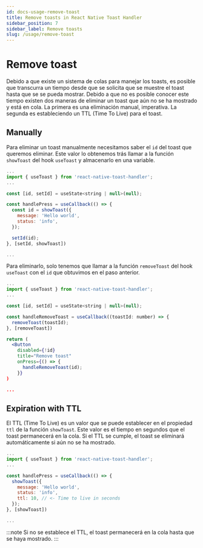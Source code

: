 ```yaml
---
id: docs-usage-remove-toast
title: Remove toasts in React Native Toast Handler
sidebar_position: 7
sidebar_label: Remove toasts
slug: /usage/remove-toast
---
```


# Remove toast

Debido a que existe un sistema de colas para manejar los toasts, es posible que transcurra un tiempo desde que se solicita que se muestre el toast hasta que se se pueda mostrar. Debido a que no es posible conocer este tiempo existen dos maneras de eliminar un toast que aún no se ha mostrado y está en cola. La primera es una eliminación manual, imperativa. La segunda es estableciendo un TTL (Time To Live) para el toast.

## Manually

Para eliminar un toast manualmente necesitamos saber el `id` del toast que queremos eliminar. Este valor lo obtenemos trás llamar a la función `showToast` del hook `useToast` y almacenarlo en una variable.

```jsx
...
import { useToast } from 'react-native-toast-handler';
...

const [id, setId] = useState<string | null>(null);

const handlePress = useCallback(() => {
  const id = showToast({
    message: 'Hello world',
    status: 'info',
  });

  setId(id);
}, [setId, showToast])

...
```

Para eliminarlo, solo tenemos que llamar a la función `removeToast` del hook `useToast` con el `id` que obtuvimos en el paso anterior.

```jsx
...
import { useToast } from 'react-native-toast-handler';
...

const [id, setId] = useState<string | null>(null);

const handleRemoveToast = useCallback((toastId: number) => {
  removeToast(toastId);
}, [removeToast])

return (
  <Button
    disabled={!id}
    title="Remove toast"
    onPress={() => {
      handleRemoveToast(id);
    }}
)

...
```

## Expiration with TTL

El TTL (Time To Live) es un valor que se puede establecer en el propiedad `ttl` de la función `showToast`. Este valor es el tiempo en segundos que el toast permanecerá en la cola. Si el TTL se cumple, el toast se eliminará automáticamente si aún no se ha mostrado.

```jsx
...
import { useToast } from 'react-native-toast-handler';
...

const handlePress = useCallback(() => {
  showToast({
    message: 'Hello world',
    status: 'info',
    ttl: 10, // <- Time to live in seconds
  });
}, [showToast])

...
```

:::note
Si no se establece el TTL, el toast permanecerá en la cola hasta que se haya mostrado.
:::
